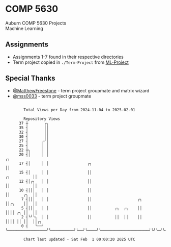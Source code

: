 # COMP 5630
Auburn COMP 5630 Projects  
Machine Learning

## Assignments
- Assignments 1-7 found in their respective directories
- Term project copied in `./Term-Project` from [ML-Project](https://github.com/wumphlett/ML-Project)

## Special Thanks
- [@MatthewFreestone](https://github.com/MatthewFreestone) - term project groupmate and matrix wizard
- [@mss0033](https://github.com/mss0033) - term project groupmate

```

        Total Views per Day from 2024-11-04 to 2025-02-01

        Repository Views
      37 ┼       ╭╮
      35 ┤       ││
      32 ┤       ││
      30 ┤       ││
      27 ┤      ╭╯│
      25 ┤      │ │
      22 ┼╮     │ │
      20 ┤│     │ │                                                                          ╭╮
      17 ┤│     │ │                 ╭╮                                                       ││
      15 ┤│     │ │                 ││                                           ╭╮          ││
      12 ┤│╭╮   │ │                 ││                                           ││          ││
      10 ┤│││   │ │                 ││                                           ││      ╭╮  ││
       7 ┤│││   │ │                 ││                    ╭╮                     ││╭╮    ││  ││
       5 ┤│││   │ │                 ││          ╭╮  ╭╮    ││                     ││││ ╭╮ ││  ││
       2 ┤╰╯╰╮  │ │                 ││          ││  ││    ││                     ││││ ││ ││  ││╭╮
       0 ┤   ╰──╯ ╰─────────────────╯╰──────────╯╰──╯╰────╯╰─────────────────────╯╰╯╰─╯╰─╯╰──╯╰╯╰──

        Chart last updated - Sat Feb  1 00:00:20 2025 UTC
        
```
